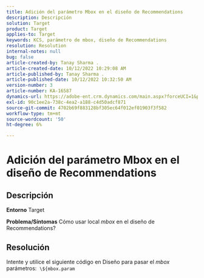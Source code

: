 ```yaml
---
title: Adición del parámetro Mbox en el diseño de Recommendations
description: Descripción
solution: Target
product: Target
applies-to: Target
keywords: KCS, parámetro de mbox, diseño de Recommendations
resolution: Resolution
internal-notes: null
bug: false
article-created-by: Tanay Sharma .
article-created-date: 10/12/2022 10:29:08 AM
article-published-by: Tanay Sharma .
article-published-date: 10/12/2022 10:32:50 AM
version-number: 3
article-number: KA-16587
dynamics-url: https://adobe-ent.crm.dynamics.com/main.aspx?forceUCI=1&pagetype=entityrecord&etn=knowledgearticle&id=22da67b1-184a-ed11-bba2-0022480868ff
exl-id: 90c1ee2a-738c-4ea2-a188-c4d50adcf871
source-git-commit: 4702b69f883128bf305ec64f012ef01903f3f582
workflow-type: tm+mt
source-wordcount: '50'
ht-degree: 6%

---
```


# Adición del parámetro Mbox en el diseño de Recommendations

## Descripción

<b>Entorno</b>
Target


<b>Problema/Síntomas</b>
Cómo usar local *mbox* en el diseño de Recommendations?


## Resolución


Intente y utilice el siguiente código en Diseño para pasar el *mbox* parámetros:  `\${mbox.param`
